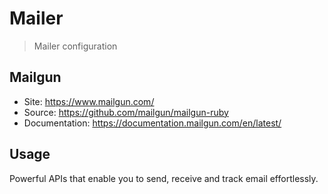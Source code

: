 # Mailer
> Mailer configuration

## Mailgun
* Site: https://www.mailgun.com/
* Source: https://github.com/mailgun/mailgun-ruby
* Documentation: https://documentation.mailgun.com/en/latest/

## Usage
Powerful APIs that enable you to send, receive and track email effortlessly.
